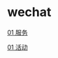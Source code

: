 # wechat
[01 服务](https://mingdongtu.github.io/wechat/service.html)

[01 活动](https://mingdongtu.github.io/wechat/community.html)

